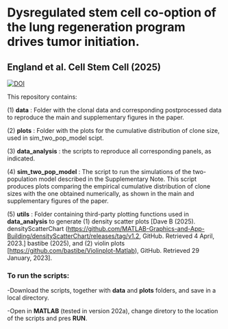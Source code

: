 # Dysregulated stem cell co-option of the lung regeneration program drives tumor initiation. 
## England et al. Cell Stem Cell (2025)

[![DOI](https://zenodo.org/badge/914657790.svg)](https://doi.org/10.5281/zenodo.14625398)

This repository contains:

(1) **data** : Folder with the clonal data and corresponding postprocessed data to reproduce the main and supplementary figures in the paper.

(2) **plots** : Folder with the plots for the cumulative distribution of clone size, used in sim_two_pop_model scipt.

(3) **data_analysis** : the scripts to reproduce all corresponding panels, as indicated. 

(4) **sim_two_pop_model** : The script to run the simulations of the two-population model described in the Supplementary Note. This script produces plots comparing the empirical cumulative distribution of clone sizes with the one obtained numerically, as shown in the main and supplementary figures of the paper.

(5) **utils** : Folder containing third-party plotting functions used in **data_analysis** to generate (1) density scatter plots [Dave B (2025). densityScatterChart (https://github.com/MATLAB-Graphics-and-App-Building/densityScatterChart/releases/tag/v1.2, GitHub. Retrieved 4 April, 2023.] 
 bastibe (2025), and (2) violin plots [https://github.com/bastibe/Violinplot-Matlab), GitHub. Retrieved 29 January, 2023].

### To run the scripts:
-Download the scripts, together with **data** and **plots** folders, and save in a local directory.

-Open in **MATLAB** (tested in version 202a), change diretory to the location of the scripts and pres **RUN**.
